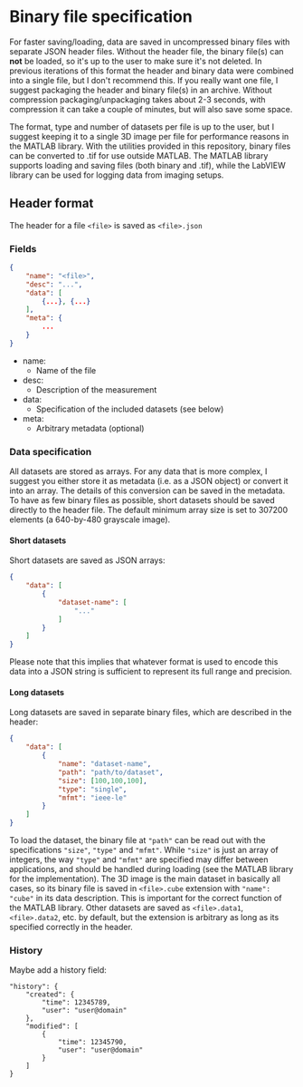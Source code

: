 # Binary file specification

For faster saving/loading, data are saved in uncompressed binary files with separate JSON header files. 
Without the header file, the binary file(s) can **not** be loaded, so it's up to the user to make sure it's not deleted. 
In previous iterations of this format the header and binary data were combined into a single file, but I don't recommend this. If you really want one file, I suggest packaging the header and binary file(s) in an archive. Without compression packaging/unpackaging takes about 2-3 seconds, with compression it can take a couple of minutes, but will also save some space.

The format, type and number of datasets per file is up to the user, but I suggest keeping it to a single 3D image per file for performance reasons in the MATLAB library.
With the utilities provided in this repository, binary files can be converted to .tif for use outside MATLAB.
The MATLAB library supports loading and saving files (both binary and .tif), while the LabVIEW library can be used for logging data from imaging setups.

## Header format

The header for a file `<file>` is saved as `<file>.json`

### Fields

```json
{
    "name": "<file>",
    "desc": "...",
    "data": [
        {...}, {...}
    ],
    "meta": {
        ...
    }
}
```



- name: 				
  - Name of the file
- desc: 				
  - Description of the measurement
- data:  		       
  - Specification of the included datasets (see below)
- meta:				
  - Arbitrary metadata (optional)

### Data specification

All datasets are stored as arrays. For any data that is more complex, I suggest you either store it as metadata (i.e. as a JSON object) or convert it into an array. The details of this conversion can be saved in the metadata.
To have as few binary files as possible, short datasets should be saved directly to the header file. The default minimum array size is set to 307200 elements (a 640-by-480 grayscale image).

#### Short datasets

Short datasets are saved as JSON arrays:
``` json
{
	"data": [
		{
			"dataset-name": [
				"..."
			]
		}
	]
}
```
Please note that this implies that whatever format is used to encode this data into a JSON string is sufficient to represent its full range and precision. 

#### Long datasets

Long datasets are saved in separate binary files, which are described in the header:

```json
{
	"data": [
		{
			"name": "dataset-name",
			"path": "path/to/dataset",
			"size": [100,100,100],
			"type": "single",
			"mfmt": "ieee-le"
		}
	]
}

```

To load the dataset, the binary file at `"path"` can be read out with the specifications `"size"`, `"type"` and `"mfmt"`. While `"size"` is just an array of integers, the way `"type"` and `"mfmt"` are specified may differ between applications, and should be handled during loading (see the MATLAB library for the implementation).
The 3D image is the main dataset in basically all cases, so its binary file is saved in `<file>.cube` extension with `"name": "cube"` in its data description. This is important for the correct function of the MATLAB library. 
Other datasets are saved as `<file>.data1`, `<file>.data2`, etc. by default, but the extension is arbitrary as long as its specified correctly in the header.

### History

Maybe add a history field:

    "history": {
        "created": {
            "time": 12345789,
            "user": "user@domain"
        },
        "modified": [
            {
                "time": 12345790,
                "user": "user@domain"
            }
        ]
    }
